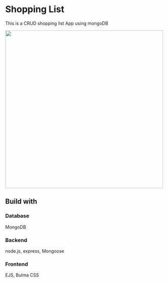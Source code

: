 <h1>Shopping List</h1>
<p>This is a CRUD shopping list App using mongoDB</p>
<img src="https://github.com/akaneknh/mongooseExpress/assets/105612200/dda24230-a44d-40d6-a475-39991fcbc85e" style="width:500px">


<h2>Build with</h2>
<h3>Database</h3>
MongoDB
<h3>Backend</h3>
node.js, express, Mongoose
<h3>Frontend</h3>
EJS, Bulma CSS
<!-- <h2>Getting started</h2>
To run the project, type from a terminal:<br>
<code>node index.js</code><br>
And open <a href="http://localhost:3000/products">http://localhost:3000/products</a> to view it in the browser. -->

